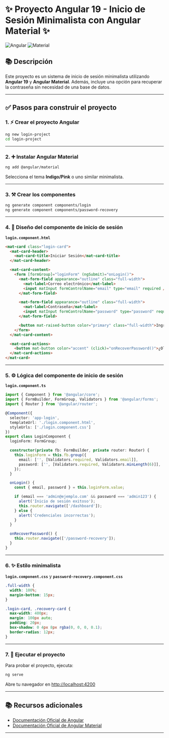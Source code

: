 # ✨ Proyecto Angular 19 - Inicio de Sesión Minimalista con Angular Material ✨

![Angular](https://img.shields.io/badge/Angular-19-red?style=for-the-badge&logo=angular)
![Material](https://img.shields.io/badge/Material%20Design-UI%2FUX-blue?style=for-the-badge&logo=material-design)

## 📚 Descripción
Este proyecto es un sistema de inicio de sesión minimalista utilizando **Angular 19** y **Angular Material**. Además, incluye una opción para recuperar la contraseña sin necesidad de una base de datos.

---

## ✅ Pasos para construir el proyecto

### 1. ⚡ Crear el proyecto Angular
```bash
ng new login-project
cd login-project
```

---

### 2. ➕ Instalar Angular Material
```bash
ng add @angular/material
```
Selecciona el tema **Indigo/Pink** o uno similar minimalista.

---

### 3. ⚒️ Crear los componentes
```bash
ng generate component components/login
ng generate component components/password-recovery
```

---

### 4. 📝 Diseño del componente de inicio de sesión
**`login.component.html`**
```html
<mat-card class="login-card">
  <mat-card-header>
    <mat-card-title>Iniciar Sesión</mat-card-title>
  </mat-card-header>

  <mat-card-content>
    <form [formGroup]="loginForm" (ngSubmit)="onLogin()">
      <mat-form-field appearance="outline" class="full-width">
        <mat-label>Correo electrónico</mat-label>
        <input matInput formControlName="email" type="email" required />
      </mat-form-field>

      <mat-form-field appearance="outline" class="full-width">
        <mat-label>Contraseña</mat-label>
        <input matInput formControlName="password" type="password" required />
      </mat-form-field>

      <button mat-raised-button color="primary" class="full-width">Ingresar</button>
    </form>
  </mat-card-content>

  <mat-card-actions>
    <button mat-button color="accent" (click)="onRecoverPassword()">¿Olvidaste tu contraseña?</button>
  </mat-card-actions>
</mat-card>
```

---

### 5. ⚙️ Lógica del componente de inicio de sesión
**`login.component.ts`**
```typescript
import { Component } from '@angular/core';
import { FormBuilder, FormGroup, Validators } from '@angular/forms';
import { Router } from '@angular/router';

@Component({
  selector: 'app-login',
  templateUrl: './login.component.html',
  styleUrls: ['./login.component.css']
})
export class LoginComponent {
  loginForm: FormGroup;

  constructor(private fb: FormBuilder, private router: Router) {
    this.loginForm = this.fb.group({
      email: ['', [Validators.required, Validators.email]],
      password: ['', [Validators.required, Validators.minLength(6)]],
    });
  }

  onLogin() {
    const { email, password } = this.loginForm.value;

    if (email === 'admin@ejemplo.com' && password === 'admin123') {
      alert('Inicio de sesión exitoso');
      this.router.navigate(['/dashboard']);
    } else {
      alert('Credenciales incorrectas');
    }
  }

  onRecoverPassword() {
    this.router.navigate(['/password-recovery']);
  }
}
```

---

### 6. ✨ Estilo minimalista
**`login.component.css`** y **`password-recovery.component.css`**
```css
.full-width {
  width: 100%;
  margin-bottom: 15px;
}

.login-card, .recovery-card {
  max-width: 400px;
  margin: 100px auto;
  padding: 20px;
  box-shadow: 0 4px 8px rgba(0, 0, 0, 0.1);
  border-radius: 12px;
}
```

---

### 7. 🌟 Ejecutar el proyecto
Para probar el proyecto, ejecuta:
```bash
ng serve
```
Abre tu navegador en [http://localhost:4200](http://localhost:4200)

---



## 📚 Recursos adicionales
- [Documentación Oficial de Angular](https://angular.io/)
- [Documentación Oficial de Angular Material](https://material.angular.io/)

---



